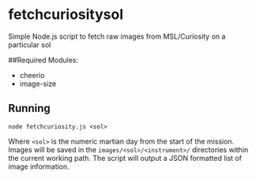 # fetchcuriositysol
Simple Node.js script to fetch raw images from MSL/Curiosity on a particular sol

##Required Modules:
* cheerio
* image-size

## Running
`node fetchcuriosity.js <sol>`

Where `<sol>` is the numeric martian day from the start of the mission. Images will be saved in the `images/<sol>/<instrument>/` directories within the current working path. The script will output a JSON formatted list of image information.
